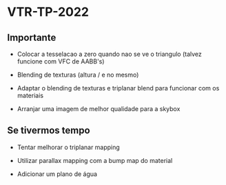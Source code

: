 # VTR-TP-2022

## Importante

- Colocar a tesselacao a zero quando nao se ve o triangulo (talvez funcione com VFC de AABB's)

- Blending de texturas (altura / e no mesmo)

- Adaptar o blending de texturas e triplanar blend para funcionar com os materiais

- Arranjar uma imagem de melhor qualidade para a skybox

## Se tivermos tempo

- Tentar melhorar o triplanar mapping

- Utilizar parallax mapping com a bump map do material

- Adicionar um plano de água
